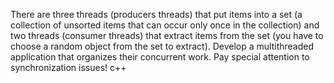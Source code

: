 There are three threads (producers threads) that put items into a set (a collection of unsorted items
that can occur only once in the collection) and two threads (consumer threads) that extract items from
the set (you have to choose a random object from the set to extract). Develop a multithreaded application
that organizes their concurrent work. Pay special attention to synchronization issues! c++
